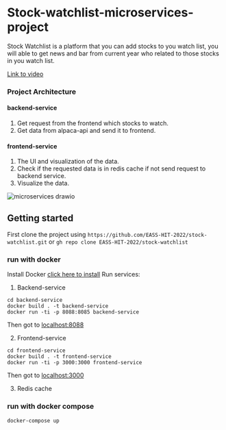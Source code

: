
# Stock-watchlist-microservices-project

Stock Watchlist is a platform that you can add stocks to you watch list, you will able to get news and bar from current year who related to those stocks in you watch list.


[Link to video](https://youtu.be/hUi-NHNOa5A)
### Project Architecture

#### backend-service
1. Get request from the frontend which stocks to watch.
2. Get data from alpaca-api and send it to frontend.

#### frontend-service
1. The UI and visualization of the data.
2. Check if the requested data is in redis cache if not send request to backend service.
3. Visualize the data.

![microservices drawio](https://user-images.githubusercontent.com/68068799/173195341-df7f4021-9a8b-4dd1-b9d1-7a89fcc05c3f.png)

## Getting started
First clone the project using 
`https://github.com/EASS-HIT-2022/stock-watchlist.git`
or
`gh repo clone EASS-HIT-2022/stock-watchlist`

### run with docker
Install Docker [click here to install](https://docs.docker.com/engine/install/ubuntu/)
Run services: 

1. Backend-service
```
cd backend-service
docker build . -t backend-service
docker run -ti -p 8088:8085 backend-service
```
Then got to [localhost:8088](http://localhost:8088/)

2. Frontend-service
```
cd frontend-service
docker build . -t frontend-service
docker run -ti -p 3000:3000 frontend-service
```
Then got to [localhost:3000](http://localhost:3000/)

3. Redis cache

### run with docker compose

``` 
docker-compose up 
```
